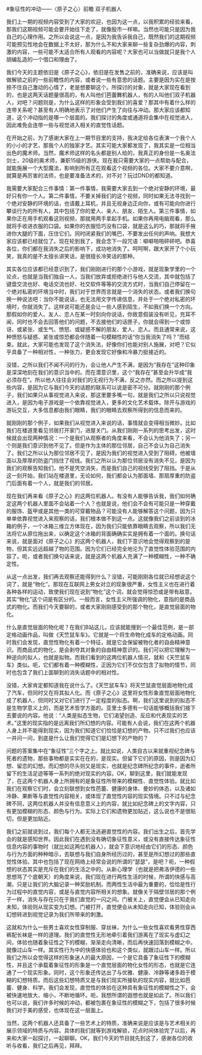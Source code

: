 #象征性的冲动——〈原子之心〉前瞻 双子机器人

我们上一期的视频内容受到了大家的欢迎，也因为这一点，以我积累的经验来看，那我们这期视频可能会要开始往下走了，就像股市一样嘛。当然也可能只是因为我自己的心理作用。之所以会说这一点，是因为我告诉我自己，既然我们的这期视频可能预见性地会在数据上不太好，那为什么不和大家来聊一些复杂劲爆的内容，刺激的内容，一些可能不太适合所有人观看的内容呢？大家也可以当做就只是我个人胡编乱造的一个借口和理由了。

我们今天的主题依旧是《原子之心》，依旧是在发售之前的，准确来说，应该是叫做解锁之前的一些前瞻性的内容，或者说一些有意思的话题。主要是因为实在是按捺不住自己激动的心情了，老是想要聊这个。所探讨的对象，就是大家现在看到的，也是这两天话题量很高的，有人叫他们芭蕾舞机器人，有的人叫他们双子机器人，对吧？问题则是，为什么这样的形象会受到我们的喜爱？那其中有着什么样的连带关系呢？甚至有人明确地表示了对他们产生了向往与冲动。那大家应该都知道，这个冲动指的是哪一个层面的。我们探讨的角度或通道将会集中在视觉进入，因此难免会连带一些与视觉进入相关的直觉性话题。

在开始之前，为了感谢大家在上一期节目里的支持，我决定给各位表演一个我个人的小小的才艺，那我个人的独家才艺。其实可能大家都发现了，我其实是一位相当出色的魔术师。当然，魔术师这样的名头都是别人给的，我真正的身份是一名奥法剑士，20级的奥术师，兼职15级的游侠。现在我只需要大家的一点帮助与配合，就能施展一个大型魔法，影响到所有正在观看这个视频的各位。大家不要介意啊，就算是再厉害的法师，也是要准备法术的，对不对？玩过DND的都知道。

我需要大家配合三件事情：第一件事情，我需要大家去到一个绝对安静的环境，最好只有你一个人。第二件事情，不要关掉我们的这个视频，同时如果无法寻找到一个绝对安静的环境的话，也请戴上耳机，并且无视身边正向你，或有可能向你进行攀谈行为的所有人，其中包括了你的爱人、亲人、朋友、陌生人。第三件事情，如果你正在用手机观看这则视频，那就用两手拿起手机。如果你再用电脑观看，那么就将手收进衣服的口袋。如果你的衣服恰巧没有口袋，就是这么的巧，那就将手掖进你大腿的下面，压住它们。同时闭紧我们的嘴巴，不要发出任何的声响。我想大家应该都已经就位了。现在轮到我了，我会念下一段咒语：噼噼啪啪砰砰吧。恭喜各位，你们都在我消失之后的影响下，成功地消失了。呵呵啊，跟大家开了个小玩笑，我真的是不太擅长讲笑话，是很擅长冷笑话的那种。

其实各位应该都已经意识到了，我们刚刚进行的那个小游戏，就是现象学里的一个论点，也就是当我们独自一人，当我们放弃或拒绝进行与他人交流，其中就包括了键盘交流也好、电话交流也好、社交软件等等的交流方式时，当我们自己停留在一个绝对私密的环境当中时，我们对于世界而言就是一个消失的状态。或者我们换句换一种说法吧：当你不能说话，也无法用文字传递信息，并处于一个绝对私密的环境时，你就消失了。这样说可能还是会让一些人感到陌生，不如我们换一个方向。那假如你的爱人、友人、恋人在某一时刻向你说话，你故意假装没有听见，充耳不闻，同时也不会去回答他们的问题，不去接他们的话匣子，你就会得到一个或惊讶、或紧张、或生气、愤怒、或疑惑不解的朋友、爱人、恋人。而且通常来说，这种愤怒与疑惑、紧张或惊恐都会伴随着一句模糊性的话“你当我消失了吗？”而结束。就此，大家可能也发现了这个消失法，好像你们也能对别人施展，对吧？它似乎具备了一种相对性，一种张力，更会发现它好像和冷暴力挺接近的。

没错，之所以我们不闻不问的行为，会让他人产生不满，是因为“我存在”这种印象是深深地刻在我们的意识当中的。而在潜意识里，这个“我存在”甚至会升华成“我必须存在”。所以他人往往会对我们的无视行为不满，反之亦然。而之所以提到这些内容，是因为它与我们今天的话题的联系可以说是密不可分。就刚刚的那个例子，我们如果只从事视觉进入来说，那这里要多嘴一句，就是我们之所以只说视觉进入，是因为电子游戏是一个依靠视觉进入，更多的文化艺术载体。除开与游戏的游玩交互，大多信息都由我们眼睛，我们的眼睛去观察所得到的信息而来的。

就刚刚的那个例子，如果我们从视觉进入来说的话，事情就会变得相当微妙。比如我们在楼道里看见邻居打开家门，进屋关门。从我们刚刚一系列的思考出发，这时候就会出现两种情况：一个是我们从观察者的角度来看，不会认为他消失了；另一个则是我们意识到他不见了。但是作为主体的那位邻居，自己不会认为自己消失了。我们之所以认为那位邻居不见了，是因为我们的视觉进入受到了阻碍，他被墙面以及厚厚的防盗门挡住了视线。我们之所以认为那位邻居没有消失不见，是因为我们的观察告知我们，他不是凭空消失，而是我们自己的视线受到了阻挡。于是从这一刻开始，我们站在楼道里，无论如何，我们都会认为那面墙、那扇厚重的防盗门后面有着一个人，就是我们的邻居。

现在我们再来看《原子之心》的这两位机器人。有没有人能够告诉我，我们如何确定这两个机器人里面不会站着一个人？也就是说，他们会不会有可能只是一种穿戴的服饰、盔甲或是其他一类的可穿戴物品？可能没有人能够解答这个问题，因为只单单依靠视觉进入来观察的话，我们根本做不到这一点。这就像我们之前谈到的冰箱的例子，一个冰箱三维立方体现在，因为我们只能依靠眼睛去观察，所以我们无法将它从原位拖出来，以确定这个冰箱的背面确确实实是拥有着一个面的。换句话来说，就是面对《原子之心》的这两个机器人，我们下意识地会觉得观察到的是物，但其实远远超越了物的范围。因为它们已经完全地沦为了直觉性体验范围的内容了。呃，或者我们换句话来说，就是这两个机器人充满了一种模糊性，一种不确定性。

从这一点出发，我们再去观察还能得到什么？没错，可能刚刚各位就已经想说这个词了，就是“物化”。那现在互联网上男女对立的现象很严重，女性主义也在进行着各种各样的运动，致使我们现在说到“物化”这个词，就会觉得惊恐或是带有敌意。其实“物化”这个词是有区分的。一般而言，女性主义所强调的物化，意指的是商品式的物化。而我们今天要聊的，或者大家刚刚感受到的那个物化，是直觉层面的物化。

什么是直觉层面的物化呢？在我们B站这儿，应该就能搜到一个最佳范例，是一部定格动画作品，叫做《天竺鼠车车》。它就是一个将生命物化成车的定格动画。同时我们会发现，直觉性物化有着一个特征，就是它会保留被物化者的自由精神意识。而商品式的物化，是会剥夺其对象的自由精神意识的。我们可以把它理解为一种逆向的拟人，也就是拟物。而我们看到的这两位机器人情况，就和《天竺鼠车车》类似。呃，它们都有着一种模糊性，正因为它们不仅仅包含了拟物的情节，同时也包含了我们上面聊到的消失话题中的相对性。

没错，大家肯定都知道我在说什么了。《天竺鼠车车》将天竺鼠直觉层面地物化成了汽车，但同时又在将其拟人化。而《原子之心》这里将女性形象直觉层面地物化成了机器人，但同时又对它们进行了一定程度的拟态。啊，我们这里说到的拟态不是生物学意义上的，而是艺术哲学方面的。亚里士多德有一句话能够概括我们接下去要说的内容。他说：“人类是拟态生物，它们渴望创造、反应和代表现实的艺术。”这里的现实指的是远离我们所幻想的内容。可能有人会说，我们在这两个机器人身上并不能得到现实，因为我们知道它们恰恰是幻想的产物。只不过我们也应该一并问一问，到底是什么让我们觉得它们是幻想下的产物的？

问题的答案集中在“象征性”三个字之上。就比如说，人类自古以来就重视纪念碑与死者的遗物，那些事物都是实实在在的，是现实。但留下它们的原因，则是因为幻想、留恋的幻想。而幻想的尽头则又是现实，也就是纪念碑所纪念的事件，逝者所留下的生活足迹等等一系列的绝对现实的内容。OK，聊到这里，我们就能发现了，在这两个机器人身上所拥有的是象征性所带来的模糊性、直觉性体验。就比如我们在观察它们时，会立刻联想到女性芭蕾、健康的身体、曼妙的体态，以及诸如冷静、果断等与直觉性内容相关，或体现了直觉性内容的现实情境。只不过与纪念碑不同，这两位机器人并没有信息意义上的内容，就比如纪念碑上的文字内容，只有更加模糊的形态、颜色与行为。实际上它们和遗物更加贴近，这么说也不是很贴切，但是更加贴近。

我们之前就说到过，我们每个人都无法逃避直觉性的内容。我们出生之后，首先学会的就是感知世界。因此我们在遇到没有确切象征性意义，或没有直接传达象征性信息内容的事物时（就比如这两位机器人），就会下意识地经由它们的形态、颜色与行为方面的种种暗示，去联想与我们自身所经历过的，甚至是所幻想过的那些直觉性体验。其中也包括了现在网络上经常会说的所谓的“瑟瑟”，是吧？呃，一种假想的状态其实是充斥在我们的生活之中的。从新心理学（也就是把弗洛伊德的一些思想骂了个底朝天）的角度来说，我们现在进行两性生活的时候，所谓的快感与高潮，只是让我们的大脑记录一种奖励机制。而两性生活中最为重要的，恰恰是性行为过程中的直觉内容，或是与直觉内容所相关的想象。就像关于隔壁邻居的那个例子一样，消失与存在只在于我们直觉的一闪之间。门被关上，直觉便会从已知走向未知，体验则从现实变为幻想。门被打开，直觉便会从未知走向已知，体验则会从幻想转进到视觉记录为我们所带来的刺激。

这就和为什么一些男士喜欢女性穿制服、穿丝袜，为什么一些女性喜欢看男性穿西裤配长袜是一样的道理。我们的直觉性无形地牵引着我们游离在了现实与虚幻之间，体验也随着象征性之下的模糊，渐渐走向清晰，而后再快速回落到模糊之中。就像过山车一样。其实性行为中的快感体验也和这个类似，就跟过山车一样。所以我们之所以会觉得这样的形象迷人的最大原因，一个是它具备了象征性下的模糊性，并且这个承载着象征性的形象是一个直觉层面的物化女性的形态，也就是它连通了一个现实形象。同时，这个形象还传达出了与优雅、健康、冷静等诸多趋于模糊的幻想特质。而后这些幻想特质又是与我们现实所接轨的现实内容，就比如芭蕾、健身、科学。我们会发现，直觉性的体验在这种具有象征性的模糊性之下，会被快速地放大、缩小，不断地循环。呃，我想所谓的遐想也就是如此了。所以我们也可以说，我们许多时候的冲动，都被包裹在象征性的模糊之下，包括了很多时候我们对于美的感受，也体现在这一层面上。

当然，这两个机器人还具备了一些艺术上的特质，准确来说是应该是与艺术相关的展示领域的特质与内容。具体的我们就等到游戏解锁，花点时间体验完了以后，再来和大家一起探讨，一起聊聊。OK，我们今天的节目就先到这了，感谢各位的收听与收看，我们之后再见，拜拜。